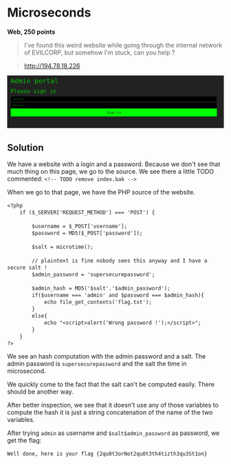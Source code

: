 # Microseconds

**Web, 250 points**

> I've found this weird website while going through the internal network of EVILCORP, but somehow I'm stuck, can you help ?

> http://194.78.18.226

![screenshot](./screenshot.png)

## Solution

We have a website with a login and a password.
Because we don't see that much thing on this page, we go to the source.
We see there a little TODO commented: `<!-- TODO remove index.bak -->`

When we go to that page, we have the PHP source of the website.

	<?php
        if ($_SERVER['REQUEST_METHOD'] === 'POST') {

            $username = $_POST['username'];
            $password = MD5($_POST['password']);

            $salt = microtime(); 

            // plaintext is fine nobody sees this anyway and I have a secure salt !
            $admin_password = 'supersecurepassword'; 

            $admin_hash = MD5('$salt'.'$admin_password');
            if($username === 'admin' and $password === $admin_hash){
                echo file_get_contents('flag.txt');
            }
            else{
                echo "<script>alert('Wrong password !');</script>";
            }
        }
	?>

We see an hash computation with the admin password and a salt.
The admin password is `supersecurepassword` and the salt the time in microsecond.

We quickly come to the fact that the salt can't be computed easily.
There should be another way.

After better inspection, we see that it doesn't use any of those variables to compute the hash it is just a string concatenation of the name of the two variables.

After trying `admin` as username and `$salt$admin_password` as password, we get the flag:

    Well done, here is your flag {2qu0t3orNot2quOt3th4tizth3qu3St1on}

